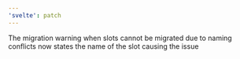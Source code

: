 ```yaml
---
'svelte': patch
---
```


The migration warning when slots cannot be migrated due to naming conflicts now states the name of the slot causing the issue
